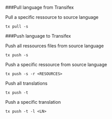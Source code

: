 ###Pull language from Transifex

Pull a specific ressource to source language
```
tx pull -s
```

###Push language to Transifex

Push all ressources files from source language
```
tx push -s
```

Push a specific ressource from source language
```
tx push -s -r <RESOURCES>
```

Push all translations
```
tx push -t
```

Push a specific translation
```
tx push -t -l <LN>
```
